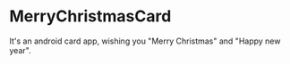 # MerryChristmasCard
It's an android card app, wishing you "Merry Christmas"  and "Happy new year".
